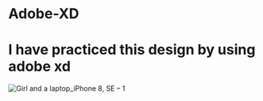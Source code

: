 # Adobe-XD
# I have practiced this design by using adobe xd
![Girl and a laptop_iPhone 8, SE – 1](https://user-images.githubusercontent.com/37631054/185981807-1490169d-ec7c-4765-b0ee-b3c9fa89581b.png)
